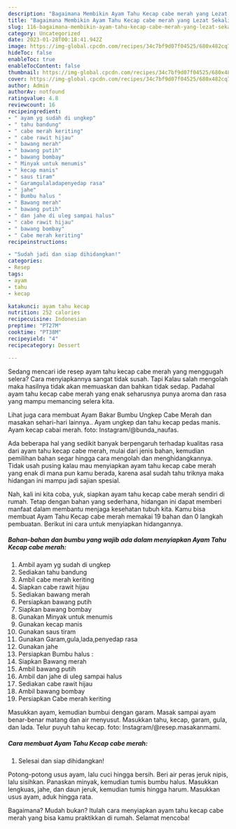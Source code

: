 ```yaml
---
description: "Bagaimana Membikin Ayam Tahu Kecap cabe merah yang Lezat Sekali"
title: "Bagaimana Membikin Ayam Tahu Kecap cabe merah yang Lezat Sekali"
slug: 116-bagaimana-membikin-ayam-tahu-kecap-cabe-merah-yang-lezat-sekali
category: Uncategorized
date: 2023-01-28T00:18:41.942Z
image: https://img-global.cpcdn.com/recipes/34c7bf9d07f04525/680x482cq70/ayam-tahu-kecap-cabe-merah-foto-resep-utama.jpg
hideToc: false
enableToc: true
enableTocContent: false
thumbnail: https://img-global.cpcdn.com/recipes/34c7bf9d07f04525/680x482cq70/ayam-tahu-kecap-cabe-merah-foto-resep-utama.jpg
cover: https://img-global.cpcdn.com/recipes/34c7bf9d07f04525/680x482cq70/ayam-tahu-kecap-cabe-merah-foto-resep-utama.jpg
author: Admin
authorAv: notfound
ratingvalue: 4.8
reviewcount: 16
recipeingredient:
- " ayam yg sudah di ungkep"
- " tahu bandung"
- " cabe merah keriting"
- " cabe rawit hijau"
- " bawang merah"
- " bawang putih"
- " bawang bombay"
- " Minyak untuk menumis"
- " kecap manis"
- " saus tiram"
- " Garamgulaladapenyedap rasa"
- " jahe"
- " Bumbu halus "
- " Bawang merah"
- " bawang putih"
- " dan jahe di uleg sampai halus"
- " cabe rawit hijau"
- " bawang bombay"
- " Cabe merah keriting"
recipeinstructions:

- "Sudah jadi dan siap dihidangkan!"
categories:
- Resep
tags:
- ayam
- tahu
- kecap

katakunci: ayam tahu kecap 
nutrition: 252 calories
recipecuisine: Indonesian
preptime: "PT27M"
cooktime: "PT38M"
recipeyield: "4"
recipecategory: Dessert

---
```



Sedang mencari ide resep ayam tahu kecap cabe merah yang menggugah selera? Cara menyiapkannya sangat tidak susah. Tapi Kalau salah mengolah maka hasilnya tidak akan memuaskan dan bahkan tidak sedap. Padahal ayam tahu kecap cabe merah yang enak seharusnya punya aroma dan rasa yang mampu memancing selera kita.


Lihat juga cara membuat Ayam Bakar Bumbu Ungkep Cabe Merah dan masakan sehari-hari lainnya.. Ayam ungkep dan tahu kecap pedas manis. Ayam kecap cabai merah. foto: Instagram/@bunda_naufas.

Ada beberapa hal yang sedikit banyak berpengaruh terhadap kualitas rasa dari ayam tahu kecap cabe merah, mulai dari jenis bahan, kemudian pemilihan bahan segar hingga cara mengolah dan menghidangkannya. Tidak usah pusing kalau mau menyiapkan ayam tahu kecap cabe merah yang enak di mana pun kamu berada, karena asal sudah tahu triknya maka hidangan ini mampu jadi sajian spesial.


Nah, kali ini kita coba, yuk, siapkan ayam tahu kecap cabe merah sendiri di rumah. Tetap dengan bahan yang sederhana, hidangan ini dapat memberi manfaat dalam membantu menjaga kesehatan tubuh kita. Kamu bisa membuat Ayam Tahu Kecap cabe merah memakai 19 bahan dan 0 langkah pembuatan. Berikut ini cara untuk menyiapkan hidangannya.

<!--inarticleads1-->

##### Bahan-bahan dan bumbu yang wajib ada dalam menyiapkan Ayam Tahu Kecap cabe merah:

1. Ambil  ayam yg sudah di ungkep
1. Sediakan  tahu bandung
1. Ambil  cabe merah keriting
1. Siapkan  cabe rawit hijau
1. Sediakan  bawang merah
1. Persiapkan  bawang putih
1. Siapkan  bawang bombay
1. Gunakan  Minyak untuk menumis
1. Gunakan  kecap manis
1. Gunakan  saus tiram
1. Gunakan  Garam,gula,lada,penyedap rasa
1. Gunakan  jahe
1. Persiapkan  Bumbu halus :
1. Siapkan  Bawang merah
1. Ambil  bawang putih
1. Ambil  dan jahe di uleg sampai halus
1. Sediakan  cabe rawit hijau
1. Ambil  bawang bombay
1. Persiapkan  Cabe merah keriting


Masukkan ayam, kemudian bumbui dengan garam. Masak sampai ayam benar-benar matang dan air menyusut. Masukkan tahu, kecap, garam, gula, dan lada. Telur puyuh tahu kecap. foto: Instagram/@resep.masakanmami. 

<!--inarticleads2-->

##### Cara membuat Ayam Tahu Kecap cabe merah:


1. Selesai dan siap dihidangkan!

Potong-potong usus ayam, lalu cuci hingga bersih. Beri air peras jeruk nipis, lalu sisihkan. Panaskan minyak, kemudian tumis bumbu halus. Masukkan lengkuas, jahe, dan daun jeruk, kemudian tumis hingga harum. Masukkan usus ayam, aduk hingga rata. 

Bagaimana? Mudah bukan? Itulah cara menyiapkan ayam tahu kecap cabe merah yang bisa kamu praktikkan di rumah. Selamat mencoba!
